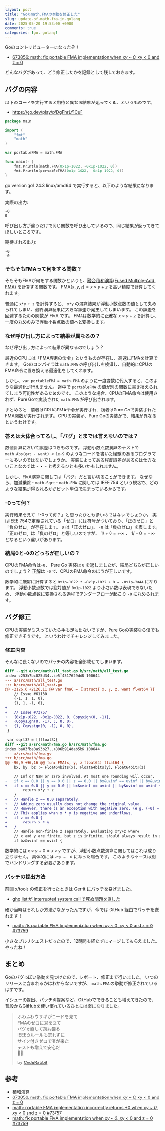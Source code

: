 ```yaml
---
layout: post
title: "Goのmath.FMAの挙動を修正した"
slug: update-of-math-fma-in-golang
date: 2025-05-20 19:53:00 +0900
comments: true
categories: [go, golang]
---
```


Goのコントリビューターになったぞ！

- [673856: math: fix portable FMA implementation when x*y ~ 0, x*y < 0 and z = 0](https://go-review.googlesource.com/c/go/+/673856)

どんなバグがあって、どう修正したかを記録として残しておきます。

## バグの内容

以下のコードを実行すると期待と異なる結果が返ってくる、というものです。

- <https://go.dev/play/p/DgFhrLf1CuF>

```go
package main

import (
	"fmt"
	"math"
)

var portableFMA = math.FMA

func main() {
	fmt.Println(math.FMA(0x1p-1022, -0x1p-1022, 0))
	fmt.Println(portableFMA(0x1p-1022, -0x1p-1022, 0))
}
```

go version go1.24.3 linux/amd64 で実行すると、以下のような結果になります。

実際の出力:

```plain
-0
0
```

呼び出し方が違うだけで同じ関数を呼び出しているので、同じ結果が返ってきてほしいところです。


期待される出力:

```plain
-0
-0
```

### そもそもFMAって何をする関数？

そもそもFMAが何をする関数かというと、[融合積和演算(Fused Multiply-Add, FMA)](https://ja.wikipedia.org/wiki/%E7%A9%8D%E5%92%8C%E6%BC%94%E7%AE%97) を計算する関数です。
$\mathrm{FMA}(x, y, z) = x \times y + z$ を高い精度で計算してくれます。

普通に `x*y + z` を計算すると、 `x*y` の演算結果が浮動小数点数の値として丸められてしまい、最終演算結果に大きな誤差が発生してしまいます。
この誤差を回避するための関数が FMA です。
FMAは数学的に正確な $x \times y + z$ を計算し、一度の丸めのみで浮動小数点数の値へと変換します。

### なぜ呼び出し方によって結果が異なるの？

なぜ呼び出し方によって結果が異なるのでしょう？

最近のCPUには「FMA専用の命令」というものが存在し、高速にFMAを計算できます。
Goのコンパイラは `math.FMA` の呼び出しを検知し、自動的にCPUのFMA命令に置き換える最適化をしてくれます。

しかし、`var portableFMA = math.FMA` のように一度変数に代入すると、このような最適化が行えません。
途中で `portableFMA` の値が別の関数に書き換えられてしまう可能性があるためのです。
このような場合、CPUのFMA命令は使用されず、Pure Goで実装された `math.FMA` が呼び出されます。

まとめると、前者はCPUのFMA命令が実行され、後者はPure Goで実装されたFMA関数が実行されます。
CPUの実装か、Pure Goの実装かで、結果が異なるというわけです。

### 答えは大体合ってるし、「バグ」とまでは言えないのでは？

数値計算において誤差はつきものです。
浮動小数点数演算のテストで `math.Abs(got - want) < 1e-9` のようなコードを書いた経験のあるプログラマーも多いのではないでしょうか。
実装によってある程度誤差があるのは仕方ないことなのでは・・・と考えるひとも多いかもしれません。

しかし、FMA演算に関しては「バグ」だと言い切ることができます。
なぜなら、加減乗除・`math.Sqrt`・`math.FMA` に関しては IEEE 754 という規格で、どのような結果が得られるかがビット単位で決まっているからです。

### -0って何？

実行結果を見て「-0って何？」と思ったひとも多いのではないでしょうか。
実はIEEE 754で定義されている「ゼロ」には符号がついており、「正のゼロ」と「負のゼロ」が存在します。
`0` は「正のゼロ」、 `-0` は「負のゼロ」を表します。
「正のゼロ」は「負のゼロ」と等しいのですが、 $1 / +0 = +\infty$ 、 $1 / -0 = -\infty$ となるという違いがあります。

### 結局0と-0のどっちが正しいの？

CPUのFMA命令は`-0`、 Pure Go 実装は `0` を返しましたが、結局どちらが正しいのでしょう？
正解は `-0` で、CPUのFMA命令のほうが正しいです。

数学的に厳密に計算すると `0x1p-1022 * -0x1p-1022 + 0 = -0x1p-2044` になります。
浮動小数点数では絶対値が `0x1p-1022` より小さい数は表現できないため、
浮動小数点数に変換される過程でアンダーフローが起こり `-0` に丸められます。

## バグ修正

CPUの実装がミスっていたら手も足も出ないですが、Pure Goの実装なら僕でも修正できそうです。
というわけでチャレンジしてみました。

### 修正内容

そんなに長くないのでパッチの内容を全部載せてしまいます。

```diff
diff --git a/src/math/all_test.go b/src/math/all_test.go
index c253b7bc025d34..4e5f4517629dd8 100644
--- a/src/math/all_test.go
+++ b/src/math/all_test.go
@@ -2126,6 +2126,11 @@ var fmaC = []struct{ x, y, z, want float64 }{
 	// Issue #61130
 	{-1, 1, 1, 0},
 	{1, 1, -1, 0},
+
+	// Issue #73757
+	{0x1p-1022, -0x1p-1022, 0, Copysign(0, -1)},
+	{Copysign(0, -1), 1, 0, 0},
+	{1, Copysign(0, -1), 0, 0},
 }
 
 var sqrt32 = []float32{
diff --git a/src/math/fma.go b/src/math/fma.go
index ba03fbe8a93b27..c806b914dab5b6 100644
--- a/src/math/fma.go
+++ b/src/math/fma.go
@@ -96,9 +96,16 @@ func FMA(x, y, z float64) float64 {
 	bx, by, bz := Float64bits(x), Float64bits(y), Float64bits(z)
 
 	// Inf or NaN or zero involved. At most one rounding will occur.
-	if x == 0.0 || y == 0.0 || z == 0.0 || bx&uvinf == uvinf || by&uvinf == uvinf {
+	if x == 0.0 || y == 0.0 || bx&uvinf == uvinf || by&uvinf == uvinf {
 		return x*y + z
 	}
+	// Handle z == 0.0 separately.
+	// Adding zero usually does not change the original value.
+	// However, there is an exception with negative zero. (e.g. (-0) + (+0) = (+0))
+	// This applies when x * y is negative and underflows.
+	if z == 0.0 {
+		return x * y
+	}
 	// Handle non-finite z separately. Evaluating x*y+z where
 	// x and y are finite, but z is infinite, should always result in z.
 	if bz&uvinf == uvinf {
```

数学的には $x \times y + 0 = x \times y$ ですが、浮動小数点数演算に関してはこれは成り立ちません。
具体的には `x*y = -0` になった場合です。
このようなケースは別でハンドリングする必要があります。

### パッチの提出方法

前回 x/tools の修正を行ったときは Gerrit にパッチを投げました。

- [ghq list が interrupted system call で死ぬ問題を直した](https://shogo82148.github.io/blog/2021/02/28/fix-ghq-list-fails-with-interrupted-system-call/)

確か当時はそれしか方法がなかったんですが、今では GitHub 経由でパッチを送れます！

- [math: fix portable FMA implementation when x*y ~ 0, x*y < 0 and z = 0 #73759 ](https://github.com/golang/go/pull/73759)

小さなプルリクエストだったので、12時間も経たずにマージしてもらえました。
やったね！

## まとめ

Goのバグっぽい挙動を見つけたので、レポート、修正まで行いました。
いつのリリースに含まれるかはわからないですが、 `math.FMA` の挙動が修正されているはずです。

イシューの提出、パッチの提案など、GitHubでできることも増えてきたので、普段からGitHubを使い慣れているひとには楽になりました。

> ふわふわウサギがコードを見て\
> FMAのゼロに耳を立て\
> バグを直して跳ね回る\
> IEEEのルールも忘れずに\
> サイン付きゼロで春が来た\
> テストも増えて安心だ\
> 🐇✨
>
> by [CodeRabbit](https://www.coderabbit.ai/)

## 参考

- [積和演算](https://ja.wikipedia.org/wiki/%E7%A9%8D%E5%92%8C%E6%BC%94%E7%AE%97)
- [673856: math: fix portable FMA implementation when x*y ~ 0, x*y < 0 and z = 0](https://go-review.googlesource.com/c/go/+/673856)
- [math: portable FMA implementation incorrectly returns +0 when x*y ~ 0, x*y < 0 and z = 0 #73757](https://github.com/golang/go/issues/73757)
- [math: fix portable FMA implementation when x*y ~ 0, x*y < 0 and z = 0 #73759 ](https://github.com/golang/go/pull/73759)
